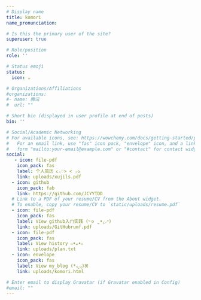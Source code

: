 ```yaml
---
# Display name
title: komori
name_pronunciation: 

# Is this the primary user of the site?
superuser: true

# Role/position
role: ''

# Status emoji
status:
  icon: ☕️

# Organizations/Affiliations
#organizations:
#- name: 腾讯
#  url: ""

# Short bio (displayed in user profile at end of posts)
bio: ''

# Social/Academic Networking
# For available icons, see: https://wowchemy.com/docs/getting-started/page-builder/#icons
#   For an email link, use "fas" icon pack, "envelope" icon, and a link in the
#   form "mailto:your-email@example.com" or "#contact" for contact widget.
social:
   - icon: file-pdf
    icon_pack: fas
    label: 个人简历 ૮₍♡> < ₎ა
    link: uploads/xujils.pdf
  - icon: github
    icon_pack: fab
    link: https://github.com/JCYYTDD
  # Link to a PDF of your resume/CV from the About widget.
  # To enable, copy your resume/CV to `static/uploads/resume.pdf`
  - icon: file-pdf
    icon_pack: fas
    label: View github入门实践 (ᐡっ ̫ •̥⸝⸝ᐡ)
    link: uploads/GitHubrumf.pdf
  - icon: file-pdf
    icon_pack: fas
    label: View history ๐•ᴗ•๐
    link: uploads/plan.txt
  - icon: envelope
    icon_pack: fas
    label: View my_blog (*ᴗ͈ˬᴗ͈)ꕤ
    link: uploads/komori.html

# Enter email to display Gravatar (if Gravatar enabled in Config)
#email: ""
---
```

